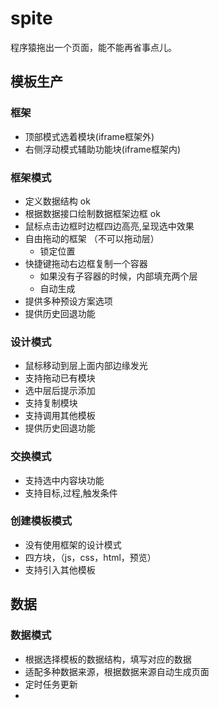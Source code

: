 spite
=====

程序猿拖出一个页面，能不能再省事点儿。

## 模板生产
### 框架
+ 顶部模式选着模块(iframe框架外)
+ 右侧浮动模式辅助功能块(iframe框架内)

### 框架模式
+ 定义数据结构 ok
+ 根据数据接口绘制数据框架边框 ok
+ 鼠标点击边框时边框四边高亮,呈现选中效果
+ 自由拖动的框架 （不可以拖动层）
     * 锁定位置
+ 快捷键拖动右边框复制一个容器
     * 如果没有子容器的时候，内部填充两个层
     * 自动生成
+ 提供多种预设方案选项
+ 提供历史回退功能

### 设计模式
+ 鼠标移动到层上面内部边缘发光
+ 支持拖动已有模块
+ 选中层后提示添加
+ 支持复制模块
+ 支持调用其他模板
+ 提供历史回退功能

### 交换模式
+ 支持选中内容块功能
+ 支持目标,过程,触发条件

### 创建模板模式
+ 没有使用框架的设计模式
+ 四方块，（js，css，html，预览）
+ 支持引入其他模板

## 数据
### 数据模式
+ 根据选择模板的数据结构，填写对应的数据
+ 适配多种数据来源，根据数据来源自动生成页面
+ 定时任务更新
+ 


